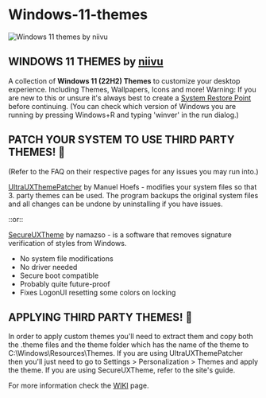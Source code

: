 # Windows-11-themes

![Windows 11 themes by niivu](https://user-images.githubusercontent.com/32079142/168134721-64b21050-f985-46cc-9798-2ee0a96edcbc.png)

## WINDOWS 11 THEMES by [niivu](https://www.deviantart.com/niivu)
A collection of 	**Windows 11 (22H2) Themes** to customize your desktop experience.  Including Themes, Wallpapers, Icons and more!
Warning:  If you are new to this or unsure it's always best to create a [System Restore Point](https://www.sciencedirect.com/topics/computer-science/system-restore-point#:~:text=A%20system%20restore%20point%20is,of%20the%20System%20Properties%20window.) before continuing.
(You can check which version of Windows you are running by pressing Windows+R and typing 'winver' in the run dialog.)

## PATCH YOUR SYSTEM TO USE THIRD PARTY THEMES! 🚧
(Refer to the FAQ on their respective pages for any issues you may run into.)

[UltraUXThemePatcher](https://mhoefs.eu/software_uxtheme.php?lang=en) by Manuel Hoefs - modifies your system files so that 3. party themes can be used.  The program backups the original system files and all changes can be undone by uninstalling if you have issues.

::or::

[SecureUXTheme](https://github.com/namazso/SecureUxTheme) by namazso - is a software that removes signature verification of styles from Windows.
- No system file modifications
- No driver needed
- Secure boot compatible
- Probably quite future-proof
- Fixes LogonUI resetting some colors on locking

## APPLYING THIRD PARTY THEMES! 🎨
In order to apply custom themes you'll need to extract them and copy both the .theme files and the theme folder which has the name of the theme to C:\Windows\Resources\Themes. If you are using UltraUXThemePatcher then you'll just need to go to Settings > Personalization > Themes and apply the theme. If you are using SecureUXTheme, refer to the site's guide.

For more information check the [WIKI](https://github.com/niivu/Windows-11-themes/wiki) page.
